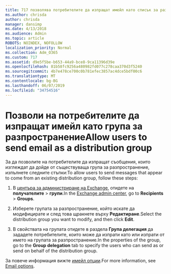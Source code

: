 ```yaml
---
title: 717 позволява потребителите да изпращат имейл като списък за разпространение
ms.author: chrisda
author: chrisda
manager: dansimp
ms.date: 4/13/2018
ms.audience: Admin
ms.topic: article
ROBOTS: NOINDEX, NOFOLLOW
localization_priority: Normal
ms.collection: Adm_O365
ms.custom: 717
ms.assetid: d9e5f5be-b653-44a9-bce8-9ca11396d39e
ms.openlocfilehash: 81b58fc9256a480982fd077c278caa370d3f5240
ms.sourcegitcommit: 4b7e478ce700c0b781efec3857ac4dce5bdf00c6
ms.translationtype: MT
ms.contentlocale: bg-BG
ms.lasthandoff: 06/07/2019
ms.locfileid: "34754516"
---
```

# <a name="allow-users-to-send-email-as-a-distribution-group"></a><span data-ttu-id="16e82-102">Позволи на потребителите да изпращат имейл като група за разпространение</span><span class="sxs-lookup"><span data-stu-id="16e82-102">Allow users to send email as a distribution group</span></span>

<span data-ttu-id="16e82-103">За да позволите на потребителите да изпращат съобщения, които изглеждат да дойде от съществуваща група за разпространение, изпълнете следните стъпки:</span><span class="sxs-lookup"><span data-stu-id="16e82-103">To allow users to send messages that appear to come from an existing distribution group, follow these steps:</span></span>

1. <span data-ttu-id="16e82-104">В [центъра за администриране на Exchange](https://outlook.office365.com/ecp/), отидете на **получателите** \> **групи**.</span><span class="sxs-lookup"><span data-stu-id="16e82-104">In the [Exchange admin center](https://outlook.office365.com/ecp/), go to **Recipients** \> **Groups**.</span></span>

2. <span data-ttu-id="16e82-105">Изберете групата за разпространение, който искате да модифицирате и след това щракнете върху **Редактиране**.</span><span class="sxs-lookup"><span data-stu-id="16e82-105">Select the distribution group you want to modify, and then click **Edit**.</span></span>

3. <span data-ttu-id="16e82-106">В свойствата на групата отидете в раздела **Група делегация** да зададете потребителите, които може да изпрати като или изпрати от името на групата за разпространение.</span><span class="sxs-lookup"><span data-stu-id="16e82-106">In the properties of the group, go to the **Group delegation** tab to specify the users who can send as or send on behalf of the distribution group.</span></span>

<span data-ttu-id="16e82-107">За повече информация вижте [имейл опции](https://technet.microsoft.com/library/bb124513.aspx#groupdelegation).</span><span class="sxs-lookup"><span data-stu-id="16e82-107">For more information, see [Email options](https://technet.microsoft.com/library/bb124513.aspx#groupdelegation).</span></span>
